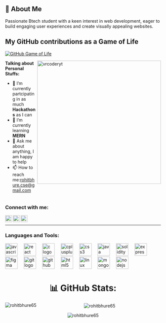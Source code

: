 ## 🚀 About Me

Passionate Btech student with a keen interest in web development, eager to build engaging user experiences and create visually appealing websites.

## My GitHub contributions as a Game of Life
[![GitHub Game of Life](https://github4life.herokuapp.com/rohitbhure65.gif?z=6)](https://github4life.herokuapp.com/codingakatsuki)

<img align="right" width="400" src="https://fuertedevelopers.com/assets/img/aboutus.gif" alt="vrcoderyt">

**Talking about Personal Stuffs:**

- 👧 I’m currently partcipating in as much **Hackathons** as I can 
- 🌱 I’m currently learning **MERN**
- 💬 Ask me about anything, I am happy to help
- 📫 How to reach me:rohitbhure.cse@gmail.com

<p align="left"> <a href="https://twitter.com/vrcoderyt" target="blank"><img src="https://img.shields.io/twitter/follow/?logo=twitter&style=for-the-badge" alt="" /></a> </p>

<h3 align="left">Connect with me:</h3>
<a href="https://discord.gg/KjRnEbf8E2">
<img align="left" alt="vrcoder discord server" target="_blank" | Twitter" width="22px" src="https://cdn.jsdelivr.net/npm/simple-icons@v3/icons/discord.svg" />
</a>
<a href="https://www.youtube.com/@rohitbhure65?sub_confirmation=1" target="_blank">
<img align="left" alt="rohit bhure" width="22px" src="https://cdn.jsdelivr.net/npm/simple-icons@v3/icons/youtube.svg" />
</a>
<a href="[https://wa.me/918839178090?text=hello%2C%20from%20github](https://www.linkedin.com/in/rohitbhure65/)" target="_blank">
<img align="left" alt="rohit bhure" width="22px" src="https://cdn.jsdelivr.net/npm/simple-icons@v3/icons/linkedin.svg" />
</a>                                                                                                  
<br>
<hr>
<div align="center">
<h3 align="left">Languages and Tools:</h3>
<div align="left">
  <img src="https://cdn.jsdelivr.net/gh/devicons/devicon/icons/javascript/javascript-original.svg" height="40" alt="javascript logo"  />
  <img width="12" />
  <img src="https://cdn.jsdelivr.net/gh/devicons/devicon/icons/react/react-original.svg" height="40" alt="react logo"  />
  <img width="12" />
  <img src="https://cdn.jsdelivr.net/gh/devicons/devicon/icons/c/c-original.svg" height="40" alt="c logo"  />
  <img width="12" />
  <img src="https://cdn.jsdelivr.net/gh/devicons/devicon/icons/cplusplus/cplusplus-original.svg" height="40" alt="cplusplus logo"  />
  <img width="12" />
  <img src="https://cdn.jsdelivr.net/gh/devicons/devicon/icons/css3/css3-original.svg" height="40" alt="css3 logo"  />
  <img width="12" />
  <img src="https://cdn.jsdelivr.net/gh/devicons/devicon/icons/java/java-original.svg" height="40" alt="java logo"  />
  <img width="12" />
  <img src="https://cdn.jsdelivr.net/gh/devicons/devicon/icons/solidity/solidity-original.svg" height="40" alt="solidity logo"  />
  <img width="12" />
  <img src="https://cdn.jsdelivr.net/gh/devicons/devicon/icons/express/express-original.svg" height="40" alt="express logo"  />
  <img width="12" />
  <img src="https://cdn.jsdelivr.net/gh/devicons/devicon/icons/figma/figma-original.svg" height="40" alt="figma logo"  />
  <img width="12" />
  <img src="https://cdn.jsdelivr.net/gh/devicons/devicon/icons/git/git-original.svg" height="40" alt="git logo"  />
  <img width="12" />
  <img src="https://cdn.jsdelivr.net/gh/devicons/devicon/icons/github/github-original.svg" height="40" alt="github logo"  />
  <img width="12" />
  <img src="https://cdn.jsdelivr.net/gh/devicons/devicon/icons/html5/html5-original.svg" height="40" alt="html5 logo"  />
  <img width="12" />
  <img src="https://cdn.jsdelivr.net/gh/devicons/devicon/icons/linux/linux-original.svg" height="40" alt="linux logo"  />
  <img width="12" />
  <img src="https://cdn.jsdelivr.net/gh/devicons/devicon/icons/mongodb/mongodb-original.svg" height="40" alt="mongodb logo"  />
  <img width="12" />
  <img src="https://cdn.jsdelivr.net/gh/devicons/devicon/icons/nodejs/nodejs-original.svg" height="40" alt="nodejs logo"  />
</div>

###
# 📊 GitHub Stats:
<p><img align="left" src="https://github-readme-stats.vercel.app/api/top-langs?username=rohitbhure65&show_icons=true&locale=en&layout=compact" alt="rohitbhure65" /></p>
<p>&nbsp;<img align="center" src="https://github-readme-stats.vercel.app/api?username=rohitbhure65&show_icons=true&locale=en" alt="rohitbhure65" /></p>
<p><img align="center" src="https://github-readme-streak-stats.herokuapp.com/?user=rohitbhure65&" alt="rohitbhure65" /></p>

